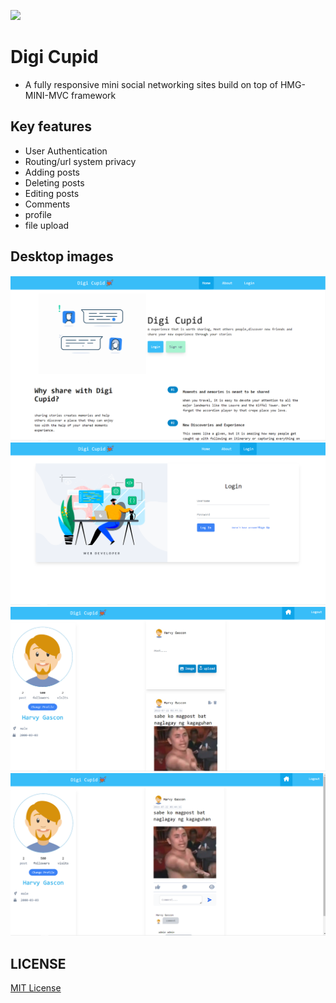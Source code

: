 <kbd> <img  src='https://img.shields.io/badge/Current%20Release%20Version-v2.0.0-brightgreen'/></kbd>
# Digi Cupid
- A fully responsive mini social networking sites build on top of HMG-MINI-MVC framework


## Key features
- User Authentication
- Routing/url system privacy
- Adding posts
- Deleting posts
- Editing posts
- Comments
- profile
- file upload

## Desktop images
<img src="screenshots/Index_desktop.png" alt="Pharmacy management system github">
<img src="screenshots/login_desktop.png" alt="Pharmacy management system github">
<img src="screenshots/post_desktop.png" alt="Pharmacy management system github">
<img src="screenshots/comment_desktop.png" alt="Pharmacy management system github">

## LICENSE
[MIT License](LICENSE)
